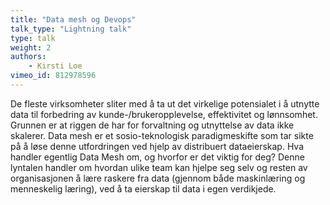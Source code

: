 ```yaml
---
title: "Data mesh og Devops"
talk_type: "Lightning talk"
type: talk
weight: 2
authors:
    - Kirsti Loe
vimeo_id: 812978596
---
```

De fleste virksomheter sliter med å ta ut det virkelige potensialet i å utnytte data til forbedring av kunde-/brukeropplevelse, effektivitet og lønnsomhet. Grunnen er at riggen de har for forvaltning og utnyttelse av data ikke skalerer. Data mesh er et sosio-teknologisk paradigmeskifte som tar sikte på å løse denne utfordringen ved hjelp av distribuert dataeierskap. Hva handler egentlig Data Mesh om, og hvorfor er det viktig for deg?
Denne lyntalen handler om hvordan ulike team kan hjelpe seg selv og resten av organisasjonen å lære raskere fra data (gjennom både maskinlæring og menneskelig læring), ved å ta eierskap til data i egen verdikjede.
